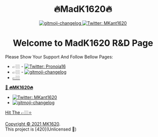 <h1 align="center">🔥MadK1620🔥</h1>
<p align="center">
  </a>
  </a>
  <a href="https://github.com/MadKunt/">
    <img src="https://img.shields.io/badge/GitHub-brightgreen.svg" alt="gitmoji-changelog">
  </a>
  <a href="https://twitter.com/MKant1620">
    <img alt="Twitter: MKant1620" src="https://img.shields.io/twitter/follow/MKant1620.svg?style=social" target="_blank" />
  </a>

<h1 align="center"> Welcome to MadK1620 R&D Page</h1>
<p align="center">

 


Please Show Your Support And Follow Bellow Pages:
- 👉🏼 - <a href="https://twitter.com/Pronoia16">
    <img alt="Twitter: Pronoia16 " src="https://img.shields.io/twitter/follow/Pronoia16.svg?style=social" target="_blank" />
  </a>
- 👉🏼 -  <a href="https://github.com/Pronoia42">
    <img src="https://img.shields.io/badge/GitHub/Pronoia42-brightgreen.svg" alt="gitmoji-changelog">
- 👉🏼



👤 **🔥MK1620🔥**

- <a href="https://twitter.com/MKant1620">
    <img alt="Twitter: MKant1620" src="https://img.shields.io/twitter/follow/MKant1620.svg?style=social" target="_blank" />
  </a>
-  <a href="https://github.com/MadKunt/">
    <img src="https://img.shields.io/badge/GitHub/MadKunt-brightgreen.svg" alt="gitmoji-changelog">
  

 Hit The 👉🏼⭐️



Copyright © 2021 [MK1620](https://github.com/Madkunt/).<br />
This project is [420](Unlicensed 🤪) 



<!---
Madkunt/Madkunt is a ✨ special ✨ repository because its `README.md` (this file) appears on your GitHub profile.
You can click the Preview link to take a look at your changes.
--->
